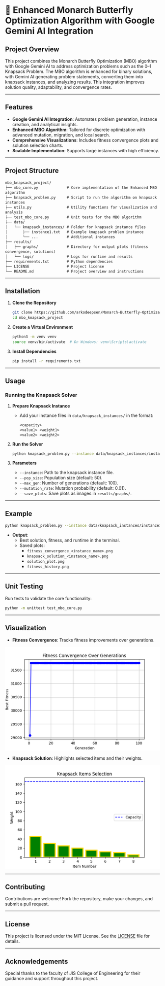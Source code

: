 # 🦋 Enhanced Monarch Butterfly Optimization Algorithm with Google Gemini AI Integration

## **Project Overview**
This project combines the Monarch Butterfly Optimization (MBO) algorithm with Google Gemini AI to address optimization problems such as the 0–1 Knapsack Problem. The MBO algorithm is enhanced for binary solutions, with Gemini AI generating problem statements, converting them into knapsack instances, and analyzing results. This integration improves solution quality, adaptability, and convergence rates.

---

## **Features**
- **Google Gemini AI Integration**: Automates problem generation, instance creation, and analytical insights.
- **Enhanced MBO Algorithm**: Tailored for discrete optimization with advanced mutation, migration, and local search.
- **Comprehensive Visualizations**: Includes fitness convergence plots and solution selection charts.
- **Scalable Implementation**: Supports large instances with high efficiency.

---

## **Project Structure**
```
mbo_knapsack_project/
├── mbo_core.py             # Core implementation of the Enhanced MBO algorithm
├── knapsack_problem.py     # Script to run the algorithm on knapsack instances
├── utils.py                # Utility functions for visualization and analysis
├── test_mbo_core.py        # Unit tests for the MBO algorithm
├── data/
│   └── knapsack_instances/ # Folder for knapsack instance files
│       ├── instance1.txt   # Example knapsack problem instance
│       └── ...             # Additional instances
├── results/
│   ├── graphs/             # Directory for output plots (fitness convergence, solutions)
│   └── logs/               # Logs for runtime and results
├── requirements.txt        # Python dependencies
├── LICENSE                 # Project license
└── README.md               # Project overview and instructions
```

---

## **Installation**
1. **Clone the Repository**
   ```bash
   git clone https://github.com/arkodeepsen/Monarch-Butterfly-Optimization-Knapsack-Problem.git
   cd mbo_knapsack_project
   ```

2. **Create a Virtual Environment**
   ```bash
   python3 -m venv venv
   source venv/bin/activate  # On Windows: venv\Scripts\activate
   ```

3. **Install Dependencies**
   ```bash
   pip install -r requirements.txt
   ```

---

## **Usage**
### **Running the Knapsack Solver**
1. **Prepare Knapsack Instance**
   - Add your instance files in `data/knapsack_instances/` in the format:
     ```
     <capacity>
     <value1> <weight1>
     <value2> <weight2>
     ```

2. **Run the Solver**
   ```bash
   python knapsack_problem.py --instance data/knapsack_instances/instance1.txt --pop_size 50 --max_gen 100 --mutation_rate 0.05
   ```

3. **Parameters**
   - `--instance`: Path to the knapsack instance file.
   - `--pop_size`: Population size (default: 50).
   - `--max_gen`: Number of generations (default: 100).
   - `--mutation_rate`: Mutation probability (default: 0.01).
   - `--save_plots`: Save plots as images in `results/graphs/`.

---

## **Example**
```bash
python knapsack_problem.py --instance data/knapsack_instances/instance1.txt --pop_size 50 --max_gen 100 --mutation_rate 0.05 --save_plots
```
- **Output**:
  - Best solution, fitness, and runtime in the terminal.
  - Saved plots: 
    - `fitness_convergence_<instance_name>.png`
    - `knapsack_solution_<instance_name>.png`
    - `solution_plot.png`
    - `fitness_history.png`

---

## **Unit Testing**
Run tests to validate the core functionality:
```bash
python -m unittest test_mbo_core.py
```

---

## **Visualization**
- **Fitness Convergence**: Tracks fitness improvements over generations.

![Fitness History](fitness_history.png)

- **Knapsack Solution**: Highlights selected items and their weights.

![Solution Plot](solution_plot.png)

---

## **Contributing**
Contributions are welcome! Fork the repository, make your changes, and submit a pull request.

---

## **License**
This project is licensed under the MIT License. See the [LICENSE](LICENSE) file for details.

---

## **Acknowledgements**
Special thanks to the faculty of JIS College of Engineering for their guidance and support throughout this project.
